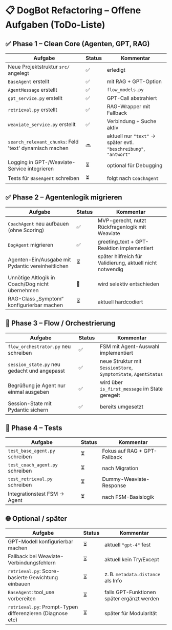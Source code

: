 # 📋 DogBot Refactoring – Offene Aufgaben (ToDo-Liste)

## ✅ Phase 1 – Clean Core (Agenten, GPT, RAG)

| Aufgabe                                                    | Status | Kommentar                                                                 |
|------------------------------------------------------------|--------|--------------------------------------------------------------------------|
| Neue Projektstruktur `src/` angelegt                       | ✅     | erledigt                                                                 |
| `BaseAgent` erstellt                                       | ✅     | mit RAG + GPT-Option                                                     |
| `AgentMessage` erstellt                                    | ✅     | `flow_models.py`                                                         |
| `gpt_service.py` erstellt                                  | ✅     | GPT-Call abstrahiert                                                     |
| `retrieval.py` erstellt                                    | ✅     | RAG-Wrapper mit Fallback                                                 |
| `weaviate_service.py` erstellt                             | ✅     | Verbindung + Suche aktiv                                                 |
| `search_relevant_chunks`: Feld 'text' dynamisch machen     | 🔜     | aktuell nur `"text"` → später evtl. `"beschreibung"`, `"antwort"`       |
| Logging in GPT-/Weaviate-Service integrieren               | ⏳     | optional für Debugging                                                   |
| Tests für `BaseAgent` schreiben                            | ⏳     | folgt nach `CoachAgent`                                                  |

## ✅ Phase 2 – Agentenlogik migrieren

| Aufgabe                                                    | Status | Kommentar                                                                 |
|------------------------------------------------------------|--------|--------------------------------------------------------------------------|
| `CoachAgent` neu aufbauen (ohne Scoring)                   | ✅     | MVP-gerecht, nutzt Rückfragenlogik mit Weaviate                          |
| `DogAgent` migrieren                                       | ✅     | greeting_text + GPT-Reaktion implementiert                               |
| Agenten-Ein/Ausgabe mit Pydantic vereinheitlichen          | ⏳     | später hilfreich für Validierung, aktuell nicht notwendig                |
| Unnötige Altlogik in Coach/Dog nicht übernehmen            | 🔄     | wird selektiv entschieden                                                |
| RAG-Class „Symptom“ konfigurierbar machen                  | ⏳     | aktuell hardcodiert                                                      |

## 🔁 Phase 3 – Flow / Orchestrierung

| Aufgabe                                                    | Status | Kommentar                                                                 |
|------------------------------------------------------------|--------|--------------------------------------------------------------------------|
| `flow_orchestrator.py` neu schreiben                       | ✅     | FSM mit Agent-Auswahl implementiert                                      |
| `session_state.py` neu gedacht und angepasst               | ✅     | neue Struktur mit `SessionStore`, `SymptomState`, `AgentStatus`         |
| Begrüßung je Agent nur einmal ausgeben                     | ✅     | wird über `is_first_message` im State geregelt                           |
| Session-State mit Pydantic sichern                         | ✅     | bereits umgesetzt                                                        |

## 🧪 Phase 4 – Tests

| Aufgabe                                                    | Status | Kommentar                                                                 |
|------------------------------------------------------------|--------|--------------------------------------------------------------------------|
| `test_base_agent.py` schreiben                             | ⏳     | Fokus auf RAG + GPT-Fallback                                             |
| `test_coach_agent.py` schreiben                            | ⏳     | nach Migration                                                           |
| `test_retrieval.py` schreiben                              | ⏳     | Dummy-Weaviate-Response                                                  |
| Integrationstest FSM → Agent                               | ⏳     | nach FSM-Basislogik                                                      |

## 🌐 Optional / später

| Aufgabe                                                    | Status | Kommentar                                                                 |
|------------------------------------------------------------|--------|--------------------------------------------------------------------------|
| GPT-Modell konfigurierbar machen                           | ⏳     | aktuell `"gpt-4"` fest                                                   |
| Fallback bei Weaviate-Verbindungsfehlern                   | ⏳     | aktuell kein Try/Except                                                  |
| `retrieval.py`: Score-basierte Gewichtung einbauen         | ⏳     | z. B. `metadata.distance` als Info                                       |
| `BaseAgent`: tool_use vorbereiten                          | ⏳     | falls GPT-Funktionen später ergänzt werden                              |
| `retrieval.py`: Prompt-Typen differenzieren (Diagnose etc) | ⏳     | später für Modularität                                                   |
